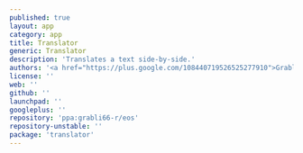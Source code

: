 ```yaml
---
published: true
layout: app
category: app
title: Translator
generic: Translator
description: 'Translates a text side-by-side.'
authors: '<a href="https://plus.google.com/108440719526525277910">Grabli66</a>'
license: ''
web: ''
github: ''
launchpad: ''
googleplus: ''
repository: 'ppa:grabli66-r/eos'
repository-unstable: ''
package: 'translator'
---
```

